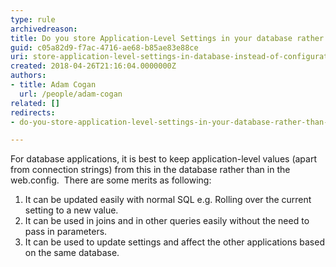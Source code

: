 ```yaml
---
type: rule
archivedreason: 
title: Do you store Application-Level Settings in your database rather than configuration files when possible?
guid: c05a82d9-f7ac-4716-ae68-b85ae83e88ce
uri: store-application-level-settings-in-database-instead-of-configuration-files-when-possible
created: 2018-04-26T21:16:04.0000000Z
authors:
- title: Adam Cogan
  url: /people/adam-cogan
related: []
redirects:
- do-you-store-application-level-settings-in-your-database-rather-than-configuration-files-when-possible

---
```


For database applications, it is best to keep application-level values (apart from connection strings) from this in the database rather than in the web.config.  There are some merits as following:


<!--endintro-->

1. It can be updated easily with normal SQL e.g. Rolling over the current setting to a new value.
2. It can be used in joins and in other queries easily without the need to pass in parameters.
3. It can be used to update settings and affect the other applications based on the same database.
